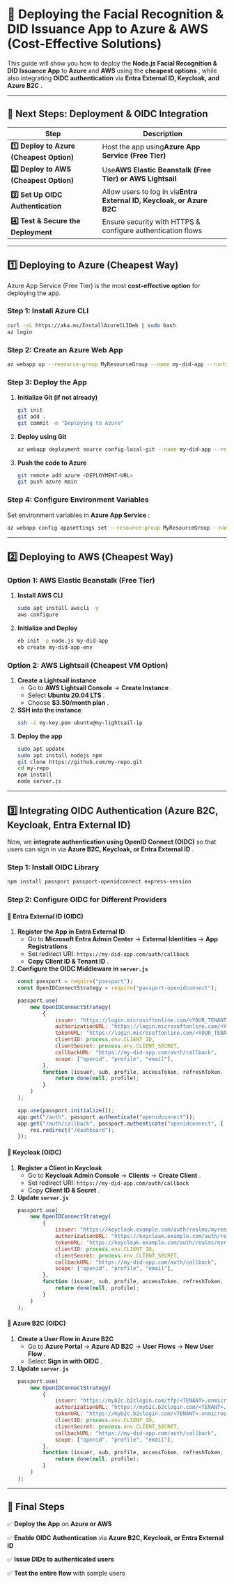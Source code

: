 # **🚀 Deploying the Facial Recognition & DID Issuance App to Azure & AWS (Cost-Effective Solutions)**

This guide will show you how to deploy the **Node.js Facial Recognition & DID Issuance App** to **Azure** and **AWS** using the  **cheapest options** , while also integrating **OIDC authentication** via  **Entra External ID, Keycloak, and Azure B2C** .

---

## **📌 Next Steps: Deployment & OIDC Integration**

| Step                                              | Description                                                                  |
| ------------------------------------------------- | ---------------------------------------------------------------------------- |
| **1️⃣ Deploy to Azure (Cheapest Option)** | Host the app using**Azure App Service (Free Tier)**                    |
| **2️⃣ Deploy to AWS (Cheapest Option)**   | Use**AWS Elastic Beanstalk (Free Tier) or AWS Lightsail**              |
| **3️⃣ Set Up OIDC Authentication**        | Allow users to log in via**Entra External ID, Keycloak, or Azure B2C** |
| **4️⃣ Test & Secure the Deployment**      | Ensure security with HTTPS & configure authentication flows                  |

---

## **1️⃣ Deploying to Azure (Cheapest Way)**

Azure App Service (Free Tier) is the most **cost-effective option** for deploying the app.

### **Step 1: Install Azure CLI**

```bash
curl -sL https://aka.ms/InstallAzureCLIDeb | sudo bash
az login
```

### **Step 2: Create an Azure Web App**

```bash
az webapp up --resource-group MyResourceGroup --name my-did-app --runtime "NODE|18-lts"
```

### **Step 3: Deploy the App**

1. **Initialize Git (if not already)**
   ```bash
   git init
   git add .
   git commit -m "Deploying to Azure"
   ```
2. **Deploy using Git**
   ```bash
   az webapp deployment source config-local-git --name my-did-app --resource-group MyResourceGroup
   ```
3. **Push the code to Azure**
   ```bash
   git remote add azure <DEPLOYMENT-URL>
   git push azure main
   ```

### **Step 4: Configure Environment Variables**

Set environment variables in  **Azure App Service** :

```bash
az webapp config appsettings set --resource-group MyResourceGroup --name my-did-app --settings AWS_ACCESS_KEY_ID=<your-access-key> AWS_SECRET_ACCESS_KEY=<your-secret-key>
```

---

## **2️⃣ Deploying to AWS (Cheapest Way)**

### **Option 1: AWS Elastic Beanstalk (Free Tier)**

1. **Install AWS CLI**
   ```bash
   sudo apt install awscli -y
   aws configure
   ```
2. **Initialize and Deploy**
   ```bash
   eb init -p node.js my-did-app
   eb create my-did-app-env
   ```

### **Option 2: AWS Lightsail (Cheapest VM Option)**

1. **Create a Lightsail instance**
   * Go to **AWS Lightsail Console** →  **Create Instance** .
   * Select  **Ubuntu 20.04 LTS** .
   * Choose  **$3.50/month plan** .
2. **SSH into the instance**
   ```bash
   ssh -i my-key.pem ubuntu@my-lightsail-ip
   ```
3. **Deploy the app**
   ```bash
   sudo apt update
   sudo apt install nodejs npm
   git clone https://github.com/my-repo.git
   cd my-repo
   npm install
   node server.js
   ```

---

## **3️⃣ Integrating OIDC Authentication (Azure B2C, Keycloak, Entra External ID)**

Now, we **integrate authentication using OpenID Connect (OIDC)** so that users can sign in via  **Azure B2C, Keycloak, or Entra External ID** .

### **Step 1: Install OIDC Library**

```bash
npm install passport passport-openidconnect express-session
```

### **Step 2: Configure OIDC for Different Providers**

#### **🔹 Entra External ID (OIDC)**

1. **Register the App in Entra External ID**
   * Go to **Microsoft Entra Admin Center** → **External Identities** →  **App Registrations** .
   * Set redirect URI: `https://my-did-app.com/auth/callback`
   * **Copy Client ID & Tenant ID** .
2. **Configure the OIDC Middleware in `server.js`**
   ```javascript
   const passport = require("passport");
   const OpenIDConnectStrategy = require("passport-openidconnect");

   passport.use(
       new OpenIDConnectStrategy(
           {
               issuer: "https://login.microsoftonline.com/<YOUR_TENANT_ID>/v2.0",
               authorizationURL: "https://login.microsoftonline.com/<YOUR_TENANT_ID>/oauth2/v2.0/authorize",
               tokenURL: "https://login.microsoftonline.com/<YOUR_TENANT_ID>/oauth2/v2.0/token",
               clientID: process.env.CLIENT_ID,
               clientSecret: process.env.CLIENT_SECRET,
               callbackURL: "https://my-did-app.com/auth/callback",
               scope: ["openid", "profile", "email"],
           },
           function (issuer, sub, profile, accessToken, refreshToken, done) {
               return done(null, profile);
           }
       )
   );

   app.use(passport.initialize());
   app.get("/auth", passport.authenticate("openidconnect"));
   app.get("/auth/callback", passport.authenticate("openidconnect", { failureRedirect: "/" }), (req, res) => {
       res.redirect("/dashboard");
   });
   ```

#### **🔹 Keycloak (OIDC)**

1. **Register a Client in Keycloak**
   * Go to **Keycloak Admin Console** → **Clients** →  **Create Client** .
   * Set redirect URI: `https://my-did-app.com/auth/callback`
   * Copy  **Client ID & Secret** .
2. **Update `server.js`**
   ```javascript
   passport.use(
       new OpenIDConnectStrategy(
           {
               issuer: "https://keycloak.example.com/auth/realms/myrealm",
               authorizationURL: "https://keycloak.example.com/auth/realms/myrealm/protocol/openid-connect/auth",
               tokenURL: "https://keycloak.example.com/auth/realms/myrealm/protocol/openid-connect/token",
               clientID: process.env.CLIENT_ID,
               clientSecret: process.env.CLIENT_SECRET,
               callbackURL: "https://my-did-app.com/auth/callback",
               scope: ["openid", "profile", "email"],
           },
           function (issuer, sub, profile, accessToken, refreshToken, done) {
               return done(null, profile);
           }
       )
   );
   ```

#### **🔹 Azure B2C (OIDC)**

1. **Create a User Flow in Azure B2C**
   * Go to **Azure Portal** → **Azure AD B2C** → **User Flows** →  **New User Flow** .
   * Select  **Sign in with OIDC** .
2. **Update `server.js`**
   ```javascript
   passport.use(
       new OpenIDConnectStrategy(
           {
               issuer: "https://myb2c.b2clogin.com/tfp/<TENANT>.onmicrosoft.com/B2C_1A_signup_signin/v2.0",
               authorizationURL: "https://myb2c.b2clogin.com/<TENANT>.onmicrosoft.com/oauth2/v2.0/authorize",
               tokenURL: "https://myb2c.b2clogin.com/<TENANT>.onmicrosoft.com/oauth2/v2.0/token",
               clientID: process.env.CLIENT_ID,
               clientSecret: process.env.CLIENT_SECRET,
               callbackURL: "https://my-did-app.com/auth/callback",
               scope: ["openid", "profile", "email"],
           },
           function (issuer, sub, profile, accessToken, refreshToken, done) {
               return done(null, profile);
           }
       )
   );
   ```

---

## **🚀 Final Steps**

✅ **Deploy the App** on **Azure or AWS**

✅ **Enable OIDC Authentication** via **Azure B2C, Keycloak, or Entra External ID**

✅ **Issue DIDs to authenticated users**

✅ **Test the entire flow** with sample users
